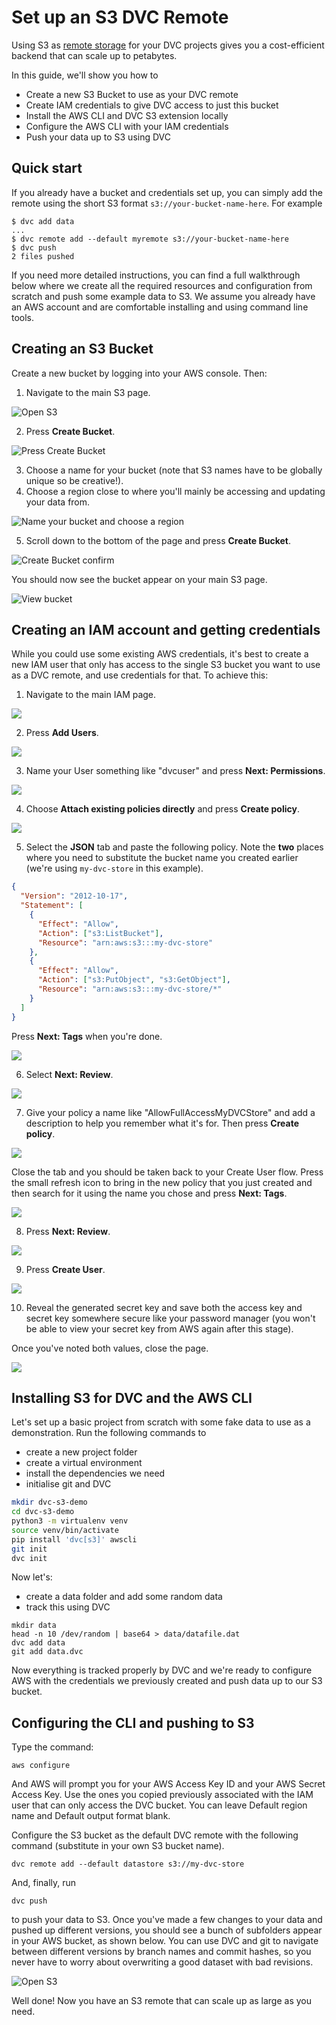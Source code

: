 # Set up an S3 DVC Remote

Using S3 as [remote storage](https://dvc.org/doc/command-reference/remote) for
your <abbr>DVC projects</abbr> gives you a cost-efficient backend that can scale
up to petabytes.

In this guide, we'll show you how to

- Create a new S3 Bucket to use as your DVC remote
- Create IAM credentials to give DVC access to just this bucket
- Install the AWS CLI and DVC S3 extension locally
- Configure the AWS CLI with your IAM credentials
- Push your data up to S3 using DVC

## Quick start

If you already have a bucket and credentials set up, you can simply add the
remote using the short S3 format `s3://your-bucket-name-here`. For example

```dvc
$ dvc add data
...
$ dvc remote add --default myremote s3://your-bucket-name-here
$ dvc push
2 files pushed
```

If you need more detailed instructions, you can find a full walkthrough below
where we create all the required resources and configuration from scratch and
push some example data to S3. We assume you already have an AWS account and are
comfortable installing and using command line tools.

## Creating an S3 Bucket

Create a new bucket by logging into your AWS console. Then:

1. Navigate to the main S3 page.

![Open S3](/img/dvc-s3-navigate-s3.png)

2. Press **Create Bucket**.

![Press Create Bucket](/img/dvc-s3-create-bucket.png)

3. Choose a name for your bucket (note that S3 names have to be globally unique
   so be creative!).
4. Choose a region close to where you'll mainly be accessing and updating your
   data from.

![Name your bucket and choose a region](/img/dvc-s3-name-bucket.png)

5. Scroll down to the bottom of the page and press **Create Bucket**.

![Create Bucket confirm](/img/dvc-s3-create-bucket-confirm.png)

You should now see the bucket appear on your main S3 page.

![View bucket](/img/dvc-s3-view-bucket.png)

## Creating an IAM account and getting credentials

While you could use some existing AWS credentials, it's best to create a new IAM
user that only has access to the single S3 bucket you want to use as a DVC
remote, and use credentials for that. To achieve this:

1. Navigate to the main IAM page.

![](/img/dvc-s3-navigate-iam.png)

2. Press **Add Users**.

![](/img/dvc-s3-add-users.png)

3. Name your User something like "dvcuser" and press **Next: Permissions**.

![](/img/dvc-s3-name-user.png)

4. Choose **Attach existing policies directly** and press **Create policy**.

![](/img/dvc-s3-attach-policy.png)

5. Select the **JSON** tab and paste the following policy. Note the **two**
   places where you need to substitute the bucket name you created earlier
   (we're using `my-dvc-store` in this example).

```json
{
  "Version": "2012-10-17",
  "Statement": [
    {
      "Effect": "Allow",
      "Action": ["s3:ListBucket"],
      "Resource": "arn:aws:s3:::my-dvc-store"
    },
    {
      "Effect": "Allow",
      "Action": ["s3:PutObject", "s3:GetObject"],
      "Resource": "arn:aws:s3:::my-dvc-store/*"
    }
  ]
}
```

Press **Next: Tags** when you're done.

![](/img/dvc-s3-write-custom-policy.png)

6. Select **Next: Review**.

![](/img/dvc-s3-review-policy.png)

7. Give your policy a name like "AllowFullAccessMyDVCStore" and add a
   description to help you remember what it's for. Then press **Create policy**.

![](/img/dvc-s3-name-describe-policy.png)

Close the tab and you should be taken back to your Create User flow. Press the
small refresh icon to bring in the new policy that you just created and then
search for it using the name you chose and press **Next: Tags**.

![](/img/dvc-s3-search-policy.png)

8. Press **Next: Review**.

![](/img/dvc-s3-review-user.png)

9. Press **Create User**.

![](/img/dvc-s3-create-user-confirm.png)

10. Reveal the generated secret key and save both the access key and secret key
    somewhere secure like your password manager (you won't be able to view your
    secret key from AWS again after this stage).

Once you've noted both values, close the page.

![](/img/dvc-s3-get-access-secret-key.png)

## Installing S3 for DVC and the AWS CLI

Let's set up a basic project from scratch with some fake data to use as a
demonstration. Run the following commands to

- create a new project folder
- create a virtual environment
- install the dependencies we need
- initialise git and DVC

```bash
mkdir dvc-s3-demo
cd dvc-s3-demo
python3 -m virtualenv venv
source venv/bin/activate
pip install 'dvc[s3]' awscli
git init
dvc init
```

Now let's:

- create a data folder and add some random data
- track this using DVC

```
mkdir data
head -n 10 /dev/random | base64 > data/datafile.dat
dvc add data
git add data.dvc
```

Now everything is tracked properly by DVC and we're ready to configure AWS with
the credentials we previously created and push data up to our S3 bucket.

## Configuring the CLI and pushing to S3

Type the command:

```
aws configure
```

And AWS will prompt you for your AWS Access Key ID and your AWS Secret Access
Key. Use the ones you copied previously associated with the IAM user that can
only access the DVC bucket. You can leave Default region name and Default output
format blank.

Configure the S3 bucket as the default DVC remote with the following command
(substitute in your own S3 bucket name).

```
dvc remote add --default datastore s3://my-dvc-store
```

And, finally, run

```
dvc push
```

to push your data to S3. Once you've made a few changes to your data and pushed
up different versions, you should see a bunch of subfolders appear in your AWS
bucket, as shown below. You can use DVC and git to navigate between different
versions by branch names and commit hashes, so you never have to worry about
overwriting a good dataset with bad revisions.

![Open S3](/img/dvc-s3-view-populated-bucket.png)

Well done! Now you have an S3 remote that can scale up as large as you need.
